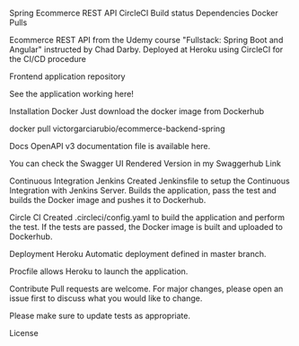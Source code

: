 Spring Ecommerce REST API
CircleCI Build status Dependencies Docker Pulls


Ecommerce REST API from the Udemy course "Fullstack: Spring Boot and Angular" instructed by Chad Darby. Deployed at Heroku using CircleCI for the CI/CD procedure

Frontend application repository

See the application working here!


Installation
Docker
Just download the docker image from Dockerhub

docker pull victorgarciarubio/ecommerce-backend-spring

Docs
OpenAPI v3 documentation file is available here.

You can check the Swagger UI Rendered Version in my Swaggerhub Link


Continuous Integration
Jenkins
Created Jenkinsfile to setup the Continuous Integration with Jenkins Server. Builds the application, pass the test and builds the Docker image and pushes it to Dockerhub.

Circle CI
Created .circleci/config.yaml to build the application and perform the test. If the tests are passed, the Docker image is built and uploaded to Dockerhub.


Deployment
Heroku
Automatic deployment defined in master branch.

Procfile allows Heroku to launch the application.


Contribute
Pull requests are welcome. For major changes, please open an issue first to discuss what you would like to change.

Please make sure to update tests as appropriate.


License
